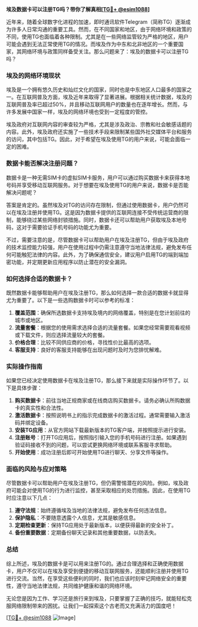 **埃及数据卡可以注册TG吗？带你了解真相[[TG💪+ @esim1088](https://t.me/s/esim1088)]**

近年来，随着全球数字化进程的加速，即时通讯软件Telegram（简称TG）逐渐成为许多人日常沟通的重要工具。然而，在不同国家和地区，由于网络环境和政策的不同，使用TG也面临着各种限制。尤其是在一些网络监管较为严格的地区，用户可能会遇到无法正常使用TG的情况。而埃及作为中东和北非地区的一个重要国家，其网络环境与政策同样备受关注。那么问题来了：埃及的数据卡可以注册TG吗？

### 埃及的网络环境现状

埃及是一个拥有悠久历史和灿烂文化的国家，同时也是中东地区人口最多的国家之一。在互联网普及方面，埃及近年来取得了显著进展。根据相关统计数据，埃及的互联网普及率已超过50%，并且移动互联网用户的数量也在逐年增长。然而，与许多发展中国家一样，埃及的网络环境也受到一定程度的管控。

埃及政府对互联网内容的审查较为严格，尤其是涉及政治、宗教和社会敏感话题的内容。此外，埃及政府还实施了一些技术手段来限制某些国外社交媒体平台和服务的访问，其中包括TG。因此，对于希望在埃及使用TG的用户来说，可能会面临一定的困难。

### 数据卡能否解决注册问题？

数据卡是一种无需SIM卡的虚拟SIM卡服务，用户可以通过购买数据卡来获得本地号码并享受移动互联网服务。对于想要在埃及使用TG的用户来说，数据卡是否能解决问题呢？

答案是肯定的。虽然埃及对TG的访问存在限制，但通过使用数据卡，用户仍然可以在埃及注册并使用TG。这是因为数据卡提供的互联网连接不受传统运营商的限制，能够绕过某些网络封锁措施。同时，数据卡还可以帮助用户获取埃及本地号码，这对于需要验证手机号码的功能尤为重要。

不过，需要注意的是，尽管数据卡可以帮助用户在埃及注册TG，但由于埃及政府的技术监控能力较强，用户在使用过程中仍需注意遵守当地法律法规，避免发布任何可能触犯法律的内容。此外，为了确保通信安全，建议用户启用TG的端到端加密功能，并定期更新应用程序以防止潜在的安全漏洞。

### 如何选择合适的数据卡？

既然数据卡能够帮助用户在埃及注册TG，那么如何选择一款合适的数据卡就显得尤为重要了。以下是一些选购数据卡时可以参考的标准：

1. **覆盖范围**：确保所选数据卡支持埃及境内的网络覆盖，特别是在您计划前往的城市或地区。
2. **流量套餐**：根据您的使用需求选择合适的流量套餐。如果您经常需要观看视频或下载文件，则应选择流量较大的套餐。
3. **价格合理**：比较不同供应商的价格，寻找性价比最高的选项。
4. **客服支持**：良好的客服支持能够在出现问题时及时为您排忧解难。

### 实际操作指南

如果您已经决定使用数据卡在埃及注册TG，那么接下来就是实际操作环节了。以下是具体步骤：

1. **购买数据卡**：前往当地正规商家或在线商店购买数据卡。请务必确认所购数据卡的真实性和合法性。
2. **激活数据卡**：按照说明书上的指示完成数据卡的激活过程。通常需要输入激活码并绑定设备。
3. **安装TG应用**：从官方网站下载最新版本的TG客户端，并按照提示进行安装。
4. **注册账号**：打开TG应用后，按照指引输入您的手机号码进行注册。如果遇到验证码接收不到的问题，可以尝试更换网络环境或联系客服寻求帮助。
5. **开始使用**：成功注册后即可开始使用TG进行聊天、分享文件等操作。

### 面临的风险与应对策略

尽管数据卡可以帮助用户在埃及注册TG，但仍需警惕潜在的风险。例如，埃及政府可能会对使用TG的行为进行监控，甚至采取相应的处罚措施。因此，在使用TG时应注意以下几点：

1. **遵守法规**：始终遵循埃及当地的法律法规，避免发布任何违法信息。
2. **保护隐私**：不要随意透露个人信息，尤其是敏感信息。
3. **定期检查更新**：保持TG应用处于最新版本，以便获得最新的安全补丁。
4. **备份重要数据**：定期备份聊天记录和其他重要数据，以防丢失。

### 总结

综上所述，埃及的数据卡是可以用来注册TG的。通过合理选择和正确使用数据卡，用户不仅可以在埃及享受到便捷的移动互联网服务，还能顺利注册并使用TG进行交流。当然，在享受这些便利的同时，我们也应该时刻牢记网络安全的重要性，遵守当地法律法规，共同维护健康和谐的网络环境。

无论您是因为工作、学习还是旅行来到埃及，只要掌握了正确的技巧，就能轻松克服网络限制带来的困扰。让我们一起探索这个古老而又充满活力的国度吧！

[[TG💪+ @esim1088](https://t.me/s/esim1088) ![Image](https://i.postimg.cc/4NQfJmqS/Snipaste-2025-05-13-00-14-12.png)]